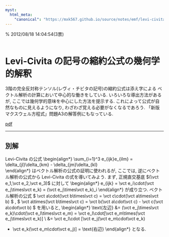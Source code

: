 ```yaml
---
myst:
  html_meta:
    "canonical": "https://mxk567.github.io/source/notes/emf/levi-civita.html"
---
```


% 2012/08/18 14:04:54(3票)
```{tags} ノート, 電磁気学, 微分形式
```

# Levi-Civita の記号の縮約公式の幾何学的解釈

3階の完全反対称テンソル(レヴィ・チビタの記号)の縮約公式は添え字による
ベクトル解析の計算において中心的な働きをしている.
いろいろな導出方法があるが, ここでは幾何学的意味を中心にした方法を提示する.
これによって公式が自然なものに見えるようになり, わざわざ覚える必要がなくなるであろう.
「新版マクスウェル方程式」問題A3の解答例にもなっている.

[pdf](levi-civita.pdf)

---

## 別解

Levi-Civita の公式
\begin{align*}
\sum_{i=1}^3 e_{ijk}e_{ilm}
= \delta_{jl}\delta_{km}  - \delta_{jm}\delta_{kl}   
\end{align*}
はベクトル解析の公式の証明に使われるが,
ここでは, 逆にベクトル解析の公式から Levi-Civita の式を導いてみよう.
まず, 正規直交基底 $(\vct e_1,\vct e_2,\vct e_3)$
に対して
\begin{align*}
e_{ijk} = \vct e_i\cdot(\vct e_j\times\vct e_k)
= (\vct e_j\times\vct e_k)_i
\end{align*}
が成り立つ.
ベクトル解析の公式
$
\vct a\cdot(\vct b\times\vct c) = \vct c\cdot(\vct a\times\vct b)
$
,
$
\vct a\times(\vct b\times\vct c)
= \vct b(\vct a\cdot\vct c) - \vct c(\vct a\cdot\vct b)
$
を用いると,
\begin{align*}
\text{左辺}
&=
 (\vct e_j\times\vct e_k)\cdot(\vct e_l\times\vct e_m)
=  \vct e_l\cdot[\vct e_m\times(\vct e_j\times\vct e_k)]
\\
&=   \vct e_l\cdot
  [\vct e_j(\vct e_m\cdot\vct e_k)
   - \vct e_k(\vct e_m\cdot\vct e_j)]
= \text{右辺}
\end{align*}
となる.
